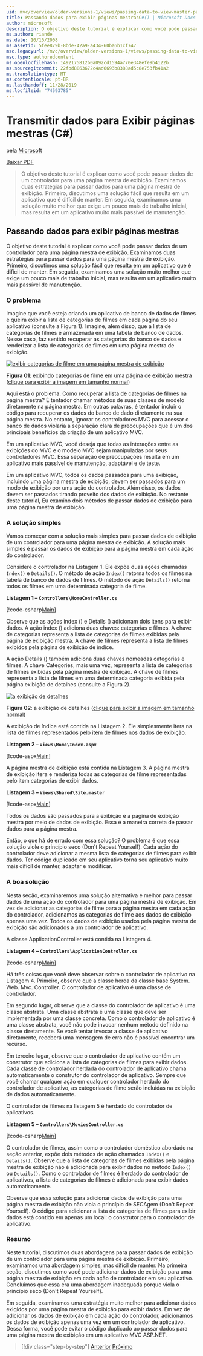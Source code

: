 ```yaml
---
uid: mvc/overview/older-versions-1/views/passing-data-to-view-master-pages-cs
title: Passando dados para exibir páginas mestrasC#() | Microsoft Docs
author: microsoft
description: O objetivo deste tutorial é explicar como você pode passar dados de um controlador para uma página mestra de exibição. Examinamos duas estratégias para passar dados para uma exibição m...
ms.author: riande
ms.date: 10/16/2008
ms.assetid: 5fee879b-8bde-42a9-a434-60ba6b1cf747
msc.legacyurl: /mvc/overview/older-versions-1/views/passing-data-to-view-master-pages-cs
msc.type: authoredcontent
ms.openlocfilehash: 1492175812b0a092cd1594a770e348efe9b4122b
ms.sourcegitcommit: 22fbd8863672c4ad6693b8388ad5c8e753fb41a2
ms.translationtype: MT
ms.contentlocale: pt-BR
ms.lasthandoff: 11/28/2019
ms.locfileid: "74593785"
---
```

# <a name="passing-data-to-view-master-pages-c"></a>Transmitir dados para Exibir páginas mestras (C#)

pela [Microsoft](https://github.com/microsoft)

[Baixar PDF](https://download.microsoft.com/download/e/f/3/ef3f2ff6-7424-48f7-bdaa-180ef64c3490/ASPNET_MVC_Tutorial_13_CS.pdf)

> O objetivo deste tutorial é explicar como você pode passar dados de um controlador para uma página mestra de exibição. Examinamos duas estratégias para passar dados para uma página mestra de exibição. Primeiro, discutimos uma solução fácil que resulta em um aplicativo que é difícil de manter. Em seguida, examinamos uma solução muito melhor que exige um pouco mais de trabalho inicial, mas resulta em um aplicativo muito mais passível de manutenção.

## <a name="passing-data-to-view-master-pages"></a>Passando dados para exibir páginas mestras

O objetivo deste tutorial é explicar como você pode passar dados de um controlador para uma página mestra de exibição. Examinamos duas estratégias para passar dados para uma página mestra de exibição. Primeiro, discutimos uma solução fácil que resulta em um aplicativo que é difícil de manter. Em seguida, examinamos uma solução muito melhor que exige um pouco mais de trabalho inicial, mas resulta em um aplicativo muito mais passível de manutenção.

### <a name="the-problem"></a>O problema

Imagine que você esteja criando um aplicativo de banco de dados de filmes e queira exibir a lista de categorias de filmes em cada página do seu aplicativo (consulte a Figura 1). Imagine, além disso, que a lista de categorias de filmes é armazenada em uma tabela de banco de dados. Nesse caso, faz sentido recuperar as categorias do banco de dados e renderizar a lista de categorias de filmes em uma página mestra de exibição.

[![exibir categorias de filme em uma página mestra de exibição](passing-data-to-view-master-pages-cs/_static/image2.png)](passing-data-to-view-master-pages-cs/_static/image1.png)

**Figura 01**: exibindo categorias de filme em uma página de exibição mestra ([clique para exibir a imagem em tamanho normal](passing-data-to-view-master-pages-cs/_static/image3.png))

Aqui está o problema. Como recuperar a lista de categorias de filmes na página mestra? É tentador chamar métodos de suas classes de modelo diretamente na página mestra. Em outras palavras, é tentador incluir o código para recuperar os dados do banco de dado diretamente na sua página mestra. No entanto, ignorar os controladores MVC para acessar o banco de dados violaria a separação clara de preocupações que é um dos principais benefícios da criação de um aplicativo MVC.

Em um aplicativo MVC, você deseja que todas as interações entre as exibições do MVC e o modelo MVC sejam manipuladas por seus controladores MVC. Essa separação de preocupações resulta em um aplicativo mais passível de manutenção, adaptável e de teste.

Em um aplicativo MVC, todos os dados passados para uma exibição, incluindo uma página mestra de exibição, devem ser passados para um modo de exibição por uma ação do controlador. Além disso, os dados devem ser passados tirando proveito dos dados de exibição. No restante deste tutorial, Eu examino dois métodos de passar dados de exibição para uma página mestra de exibição.

### <a name="the-simple-solution"></a>A solução simples

Vamos começar com a solução mais simples para passar dados de exibição de um controlador para uma página mestra de exibição. A solução mais simples é passar os dados de exibição para a página mestra em cada ação do controlador.

Considere o controlador na Listagem 1. Ele expõe duas ações chamadas `Index()` e `Details()`. O método de ação `Index()` retorna todos os filmes na tabela de banco de dados de filmes. O método de ação `Details()` retorna todos os filmes em uma determinada categoria de filme.

**Listagem 1 – `Controllers\HomeController.cs`**

[!code-csharp[Main](passing-data-to-view-master-pages-cs/samples/sample1.cs)]

Observe que as ações index () e Details () adicionam dois itens para exibir dados. A ação index () adiciona duas chaves: categorias e filmes. A chave de categorias representa a lista de categorias de filmes exibidas pela página de exibição mestra. A chave de filmes representa a lista de filmes exibidos pela página de exibição de índice.

A ação Details () também adiciona duas chaves nomeadas categorias e filmes. A chave Categories, mais uma vez, representa a lista de categorias de filmes exibidas pela página mestra de exibição. A chave de filmes representa a lista de filmes em uma determinada categoria exibida pela página exibição de detalhes (consulte a Figura 2).

[![a exibição de detalhes](passing-data-to-view-master-pages-cs/_static/image5.png)](passing-data-to-view-master-pages-cs/_static/image4.png)

**Figura 02**: a exibição de detalhes ([clique para exibir a imagem em tamanho normal](passing-data-to-view-master-pages-cs/_static/image6.png))

A exibição de índice está contida na Listagem 2. Ele simplesmente itera na lista de filmes representados pelo item de filmes nos dados de exibição.

**Listagem 2 – `Views\Home\Index.aspx`**

[!code-aspx[Main](passing-data-to-view-master-pages-cs/samples/sample2.aspx)]

A página mestra de exibição está contida na Listagem 3. A página mestra de exibição itera e renderiza todas as categorias de filme representadas pelo item categorias de exibir dados.

**Listagem 3 – `Views\Shared\Site.master`**

[!code-aspx[Main](passing-data-to-view-master-pages-cs/samples/sample3.aspx)]

Todos os dados são passados para a exibição e a página de exibição mestra por meio de dados de exibição. Essa é a maneira correta de passar dados para a página mestra.

Então, o que há de errado com essa solução? O problema é que essa solução viole o princípio seco (Don't Repeat Yourself). Cada ação do controlador deve adicionar a mesma lista de categorias de filmes para exibir dados. Ter código duplicado em seu aplicativo torna seu aplicativo muito mais difícil de manter, adaptar e modificar.

### <a name="the-good-solution"></a>A boa solução

Nesta seção, examinaremos uma solução alternativa e melhor para passar dados de uma ação do controlador para uma página mestra de exibição. Em vez de adicionar as categorias de filme para a página mestra em cada ação do controlador, adicionamos as categorias de filme aos dados de exibição apenas uma vez. Todos os dados de exibição usados pela página mestra de exibição são adicionados a um controlador de aplicativo.

A classe ApplicationController está contida na Listagem 4.

**Listagem 4 – `Controllers\ApplicationController.cs`**

[!code-csharp[Main](passing-data-to-view-master-pages-cs/samples/sample4.cs)]

Há três coisas que você deve observar sobre o controlador de aplicativo na Listagem 4. Primeiro, observe que a classe herda da classe base System. Web. Mvc. Controller. O controlador de aplicativo é uma classe de controlador.

Em segundo lugar, observe que a classe do controlador de aplicativo é uma classe abstrata. Uma classe abstrata é uma classe que deve ser implementada por uma classe concreta. Como o controlador de aplicativo é uma classe abstrata, você não pode invocar nenhum método definido na classe diretamente. Se você tentar invocar a classe de aplicativo diretamente, receberá uma mensagem de erro não é possível encontrar um recurso.

Em terceiro lugar, observe que o controlador de aplicativo contém um construtor que adiciona a lista de categorias de filmes para exibir dados. Cada classe de controlador herdada do controlador de aplicativo chama automaticamente o construtor do controlador de aplicativo. Sempre que você chamar qualquer ação em qualquer controlador herdado do controlador de aplicativo, as categorias de filme serão incluídas na exibição de dados automaticamente.

O controlador de filmes na listagem 5 é herdado do controlador de aplicativos.

**Listagem 5 – `Controllers\MoviesController.cs`**

[!code-csharp[Main](passing-data-to-view-master-pages-cs/samples/sample5.cs)]

O controlador de filmes, assim como o controlador doméstico abordado na seção anterior, expõe dois métodos de ação chamados `Index()` e `Details()`. Observe que a lista de categorias de filmes exibidas pela página mestra de exibição não é adicionada para exibir dados no método `Index()` ou `Details()`. Como o controlador de filmes é herdado do controlador de aplicativos, a lista de categorias de filmes é adicionada para exibir dados automaticamente.

Observe que essa solução para adicionar dados de exibição para uma página mestra de exibição não viola o princípio de SECAgem (Don't Repeat Yourself). O código para adicionar a lista de categorias de filmes para exibir dados está contido em apenas um local: o construtor para o controlador de aplicativo.

### <a name="summary"></a>Resumo

Neste tutorial, discutimos duas abordagens para passar dados de exibição de um controlador para uma página mestra de exibição. Primeiro, examinamos uma abordagem simples, mas difícil de manter. Na primeira seção, discutimos como você pode adicionar dados de exibição para uma página mestra de exibição em cada ação de controlador em seu aplicativo. Concluimos que essa era uma abordagem inadequada porque viola o princípio seco (Don't Repeat Yourself).

Em seguida, examinamos uma estratégia muito melhor para adicionar dados exigidos por uma página mestra de exibição para exibir dados. Em vez de adicionar os dados de exibição em cada ação do controlador, adicionamos os dados de exibição apenas uma vez em um controlador de aplicativo. Dessa forma, você pode evitar o código duplicado ao passar dados para uma página mestra de exibição em um aplicativo MVC ASP.NET.

> [!div class="step-by-step"]
> [Anterior](creating-page-layouts-with-view-master-pages-cs.md)
> [Próximo](asp-net-mvc-views-overview-vb.md)
